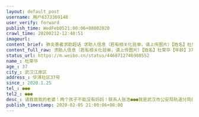 ```yaml
---
layout: default_post
username: 用户6373369148
user_verify: forward
publish_time: WedFeb0521:00:06+08002020
crawl_time: 20200212-12:40:51
imageurl: 
content_brief: 肺炎患者求助超话 求助人信息（若有相关化验单，请上传图片）【姓名】杜荣华【年龄】37【所在城市】武汉江岸区【所在小区、社区】华清社区37号【患病时间】2020.1.25【联系方式】●●●【其他紧急联系人】●●●【病情描述】请救救我的老婆！两个孩子不能没有妈妈！联系人 张浩 ...全文
content_full_raw: 求助人信息（若有相关化验单，请上传图片）【姓名】杜荣华【年龄】37【所在城市】武汉江岸区【所在小区、社区】华清社区37号【患病时间】2020.1.25【联系方式】●●●【其他紧急联系人】●●●【病情描述】请救救我的老婆！两个孩子不能没有妈妈！联系人张浩●●●我是武汉市公安局轨道分局的一名线上辅警，我和我老婆现在住在江岸区华清社区37号。1月25日-31日，我老婆持续发热。2月1号，我和老婆到武汉市中医医院拍ct，肺部均有感染，我老婆比我严重，是双肺感染，肺部为磨玻璃状。情况每天都在恶化。现在两个孩子在硚口区天顺园小十组我父母那里，一个4岁，一个8岁，我的父母身体也都不好。老婆做的试剂盒，现在结果遥遥无期。听说就算确诊结果出来也很难入院治疗。目前老婆已经持续发烧10天，身体状况越来越差，呼吸也开始困难。我已经走投无路，恳请社会人士的帮助，两个孩子还那么的天真，并不知道现在疫情的严重。不想孩子这么小就失去妈妈。我恳请大家，没能力照顾好自己的老婆，我非常的自责。希望我老婆能尽快入院治疗，恳请大家想想办法能帮我们家庭一把，感激不尽，我实在是没有办法了。武汉
status_url: https://m.weibo.cn/status/4468712746908552
name_: 杜荣华
age_: 37
city_: 武汉江岸区
address_: 华清社区37号
since_: 2020.1.25
tel_: ●●●
tel2_: ●●●
desc_: 请救救我的老婆！两个孩子不能没有妈妈！联系人张浩●●●我是武汉市公安局轨道分局的一名线上辅警，我和我老婆现在住在江岸区华清社区37号。1月25日-31日，我老婆持续发热。2月1号，我和老婆到武汉市中医医院拍ct，肺部均有感染，我老婆比我严重，是双肺感染，肺部为磨玻璃状。情况每天都在恶化。现在两个孩子在硚口区天顺园小十组我父母那里，一个4岁，一个8岁，我的父母身体也都不好。老婆做的试剂盒，现在结果遥遥无期。听说就算确诊结果出来也很难入院治疗。目前老婆已经持续发烧10天，身体状况越来越差，呼吸也开始困难。我已经走投无路，恳请社会人士的帮助，两个孩子还那么的天真，并不知道现在疫情的严重。不想孩子这么小就失去妈妈。我恳请大家，没能力照顾好自己的老婆，我非常的自责。希望我老婆能尽快入院治疗，恳请大家想想办法能帮我们家庭一把，感激不尽，我实在是没有办法了。武汉
publish_timestamp: 2020-02-05 21:00:06+08:00
---
```

